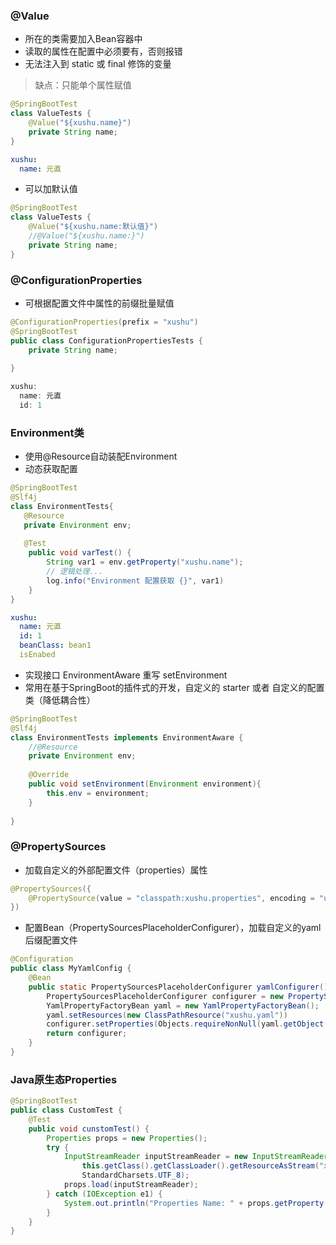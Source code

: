 ### @Value

* 所在的类需要加入Bean容器中
* 读取的属性在配置中必须要有，否则报错
* 无法注入到 static 或 final 修饰的变量

> 缺点：只能单个属性赋值

```java
@SpringBootTest
class ValueTests {
    @Value("${xushu.name}")
    private String name;
}
```

```yaml
xushu:
  name: 元直
```

* 可以加默认值

```java
@SpringBootTest
class ValueTests {
    @Value("${xushu.name:默认值}")
    //@Value("${xushu.name:}")
    private String name;
}
```

### @ConfigurationProperties

* 可根据配置文件中属性的前缀批量赋值

```java
@ConfigurationProperties(prefix = "xushu")
@SpringBootTest
public class ConfigurationPropertiesTests {
    private String name;
    
}
```

```java
xushu:
  name: 元直
  id: 1
```

### Environment类

* 使用@Resource自动装配Environment
* 动态获取配置

```java
@SpringBootTest
@Slf4j
class EnvironmentTests{
   @Resource
   private Environment env;
    
   @Test
    public void varTest() {
        String var1 = env.getProperty("xushu.name");
        // 逻辑处理...
        log.info("Environment 配置获取 {}", var1)
    }
}
```

```yaml
xushu:
  name: 元直
  id: 1
  beanClass: bean1
  isEnabed
```

* 实现接口 EnvironmentAware 重写 setEnvironment
* 常用在基于SpringBoot的插件式的开发，自定义的 starter 或者 自定义的配置类（降低耦合性）

```java
@SpringBootTest
@Slf4j
class EnvironmentTests implements EnvironmentAware {
    //@Resource
    private Environment env;
    
    @Override
    public void setEnvironment(Environment environment){
        this.env = environment;
    }
   
}
```

### @PropertySources

* 加载自定义的外部配置文件（properties）属性

```java
@PropertySources({
    @PropertySource(value = "classpath:xushu.properties", encoding = "utf-8")
})
```

* 配置Bean（PropertySourcesPlaceholderConfigurer），加载自定义的yaml后缀配置文件

```java
@Configuration
public class MyYamlConfig {
    @Bean
    public static PropertySourcesPlaceholderConfigurer yamlConfigurer(){
        PropertySourcesPlaceholderConfigurer configurer = new PropertySourcesPlaceholderConfigurer();
        YamlPropertyFactoryBean yaml = new YamlPropertyFactoryBean();
        yaml.setResources(new ClassPathResource("xushu.yaml"))
        configurer.setProperties(Objects.requireNonNull(yaml.getObject()));
        return configurer;
    }
}
```

### Java原生态Properties

```java
@SpringBootTest
public class CustomTest {
    @Test
    public void cunstomTest() {
        Properties props = new Properties();
        try {
            InputStreamReader inputStreamReader = new InputStreamReader(
            	this.getClass().getClassLoader().getResourceAsStream("xushu.properties"),
                StandardCharsets.UTF_8);
            props.load(inputStreamReader);
        } catch (IOException e1) {
            System.out.println("Properties Name: " + props.getProperty("zhouyu.name"));
        }
    }
}
```

























